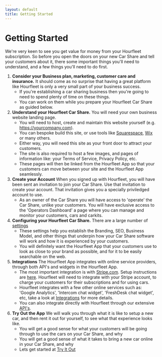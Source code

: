 ```yaml
---
layout: default
title: Getting Started
---
```

# Getting Started

We're very keen to see you get value for money from your Hourfleet subscription. So before you open the doors on your new Car Share and tell your customers about it, there some important things you'll need to understand, and a few things you'll need to do first. 

1. **Consider your Business plan, marketing, customer care and insurance.** It should come as no surprise that having a great platform like Hourfleet is only a very small part of your business success. 
    * If you're establishing a car sharing business then you're going to need to spend plenty of time on these things. 
    * You can work on them while you prepare your Hourfleet Car Share as guided below.
1. **Understand your Hourfleet Car Share.** You will need your own business website landing page. 
    * You will need to host, create and maintain this website yourself (e.g. https://yourcompany.com). 
    * You can bespoke build this site, or use tools like [Squarespace](http://squarespace.com), [Wix](http://wix.com) or many others. 
    * Either way, you will need this site as your front door to attract your customers. 
    * The site is also required to host a few images, and pages of information like: your Terms of Service, Privacy Policy, etc. 
    * These pages will then be linked from the Hourfleet App so that your customers can move between your site and the Hourfleet App seamlessly. 
1. **Create your Account** When you signed up with Hourfleet, you will have been sent an invitation to join your Car Share. Use that invitation to create your account. That invitation gives you a specially priviledged account to use. 
    * As an owner of the Car Share you will have access to 'operate' the Car Share, unlike your customers. You will have exclusive access to the 'Operators Dashboard' a page where you can manage and monitor your customers, cars and carkits.
1. **Configuring your Hourfleet Car Share.** There are a large number of [settings](configure.html) 
    * These settings help you establish the Branding, SEO, Business Model, and other things that underpin how your Car Share software will work and how it is experienced by your customers.
    * You will definitely want the Hourfleet App that your customers use to look as close to your brand as possible, and for it to be easily searchable on the web.  
1. **Integrations** The Hourfleet App integrates with online service providers, through both API's and widgets in the Hourfleet App.
    * The most important integration is with [Stripe.com](http://stripe.com). Setup instructions are [here](integrations.html). Hourfleet will need to integrate with your Stripe account, to charge your customers for their subscriptions and for using cars. 
    * Hourfleet integrates with a few other online services such as: 'Google Analytics', 'Intercom chat widget', 'FreshDesk chat widget', etc, take a look at [Integrations](integrations.html) for more details.
    * You can also integrate directly with Hourfleet through our extensive [API's](api.html).
1. **Try Out the App** We will walk you through what it is like to setup a new car, and then rent it out for yourself, to see what that experience looks like.
    * You will get a good sense for what your customers will be going through to use the cars on your Car Share, and why
    * You will get a good sense of what it takes to bring a new car online in your Car Share, and why
    * Lets get started at [Try It Out](tryout.html)
